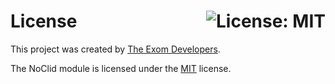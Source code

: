 # License <a href="https://github.com/exom-dev/no-clid/blob/master/LICENSE"><img align="right" src="https://img.shields.io/badge/License-MIT-blue.svg" alt="License: MIT"></a>

This project was created by [The Exom Developers](https://github.com/exom-dev).

The NoClid module is licensed under the [MIT](https://github.com/exom-dev/no-clid/blob/master/LICENSE) license.
